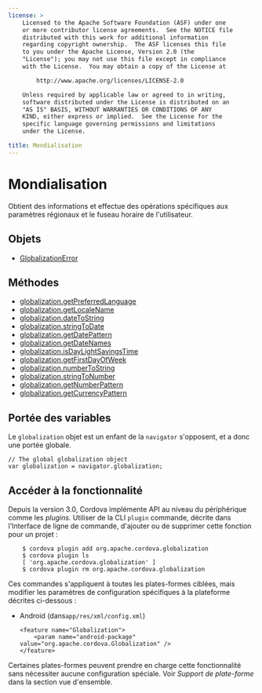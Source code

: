 ```yaml
---
license: >
    Licensed to the Apache Software Foundation (ASF) under one
    or more contributor license agreements.  See the NOTICE file
    distributed with this work for additional information
    regarding copyright ownership.  The ASF licenses this file
    to you under the Apache License, Version 2.0 (the
    "License"); you may not use this file except in compliance
    with the License.  You may obtain a copy of the License at

        http://www.apache.org/licenses/LICENSE-2.0

    Unless required by applicable law or agreed to in writing,
    software distributed under the License is distributed on an
    "AS IS" BASIS, WITHOUT WARRANTIES OR CONDITIONS OF ANY
    KIND, either express or implied.  See the License for the
    specific language governing permissions and limitations
    under the License.

title: Mondialisation
---
```


# Mondialisation

Obtient des informations et effectue des opérations spécifiques aux paramètres régionaux et le fuseau horaire de l'utilisateur.

## Objets

*   [GlobalizationError](GlobalizationError/globalizationerror.html)

## Méthodes

*   [globalization.getPreferredLanguage](globalization.getPreferredLanguage.html)
*   [globalization.getLocaleName](globalization.getLocaleName.html)
*   [globalization.dateToString](globalization.dateToString.html)
*   [globalization.stringToDate](globalization.stringToDate.html)
*   [globalization.getDatePattern](globalization.getDatePattern.html)
*   [globalization.getDateNames](globalization.getDateNames.html)
*   [globalization.isDayLightSavingsTime](globalization.isDayLightSavingsTime.html)
*   [globalization.getFirstDayOfWeek](globalization.getFirstDayOfWeek.html)
*   [globalization.numberToString](globalization.numberToString.html)
*   [globalization.stringToNumber](globalization.stringToNumber.html)
*   [globalization.getNumberPattern](globalization.getNumberPattern.html)
*   [globalization.getCurrencyPattern](globalization.getCurrencyPattern.html)

## Portée des variables

Le `globalization` objet est un enfant de la `navigator` s'opposent, et a donc une portée globale.

    // The global globalization object
    var globalization = navigator.globalization;
    

## Accéder à la fonctionnalité

Depuis la version 3.0, Cordova implémente API au niveau du périphérique comme les *plugins*. Utiliser de la CLI `plugin` commande, décrite dans l'Interface de ligne de commande, d'ajouter ou de supprimer cette fonction pour un projet :

        $ cordova plugin add org.apache.cordova.globalization
        $ cordova plugin ls
        [ 'org.apache.cordova.globalization' ]
        $ cordova plugin rm org.apache.cordova.globalization
    

Ces commandes s'appliquent à toutes les plates-formes ciblées, mais modifier les paramètres de configuration spécifiques à la plateforme décrites ci-dessous :

*   Android (dans`app/res/xml/config.xml`)
    
        <feature name="Globalization">
            <param name="android-package" value="org.apache.cordova.Globalization" />
        </feature>
        

Certaines plates-formes peuvent prendre en charge cette fonctionnalité sans nécessiter aucune configuration spéciale. Voir *Support de plate-forme* dans la section vue d'ensemble.